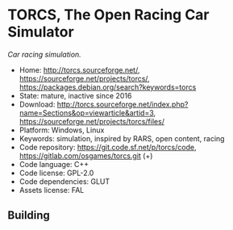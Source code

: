 # TORCS, The Open Racing Car Simulator

_Car racing simulation._

- Home: http://torcs.sourceforge.net/, https://sourceforge.net/projects/torcs/, https://packages.debian.org/search?keywords=torcs
- State: mature, inactive since 2016
- Download: http://torcs.sourceforge.net/index.php?name=Sections&op=viewarticle&artid=3, https://sourceforge.net/projects/torcs/files/
- Platform: Windows, Linux
- Keywords: simulation, inspired by RARS, open content, racing
- Code repository: https://git.code.sf.net/p/torcs/code, https://gitlab.com/osgames/torcs.git (+)
- Code language: C++
- Code license: GPL-2.0
- Code dependencies: GLUT
- Assets license: FAL

## Building
